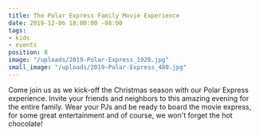 ```yaml
---
title: The Polar Express Family Movie Experience
date: 2019-12-06 18:00:00 -08:00
tags:
- kids
- events
position: 0
image: "/uploads/2019-Polar-Express_1920.jpg"
small_image: "/uploads/2019-Polar-Express_480.jpg"
---
```


Come join us as we kick-off the Christmas season with our Polar Express experience. Invite your friends and neighbors to this amazing evening for the entire family. Wear your PJs and be ready to board the movie express, for some great entertainment and of course, we won't forget the hot chocolate!
